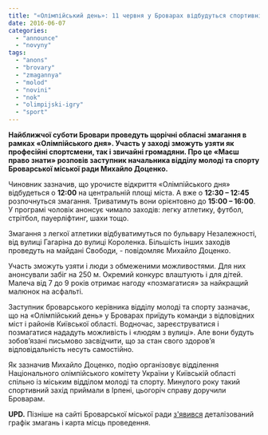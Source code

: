 ```yaml
---
title: "«Олімпійський день»: 11 червня у Броварах відбудуться спортивні змагання. ОНОВЛЕНО"
date: 2016-06-07
categories: 
  - "announce"
  - "novyny"
tags: 
  - "anons"
  - "brovary"
  - "zmagannya"
  - "molod"
  - "novini"
  - "nok"
  - "olimpijski-igry"
  - "sport"
---
```


**Найближчої суботи Бровари проведуть щорічні обласні змагання в рамках «Олімпійського дня». Участь у заході зможуть узяти як професійні спортсмени, так і звичайні громадяни. Про це «Маєш право знати» розповів заступник начальника відділу молоді та спорту Броварської міської ради Михайло Доценко.**

Чиновник зазначив, що урочисте відкриття «Олімпійського дня» відбудеться о **12:00** на центральній площі міста. А вже о **12:30 – 12:45** розпочнуться змагання. Триватимуть вони орієнтовно до **15:00 – 16:00**. У програмі чоловік анонсує чимало заходів: легку атлетику, футбол, стрітбол, пауерліфтинг, шахи тощо.

Змагання з легкої атлетики відбуватимуться по бульвару Незалежності, від вулиці Гагаріна до вулиці Короленка. Більшість інших заходів проведуть на майдані Свободи, - повідомляє Михайло Доценко.

Участь зможуть узяти і люди з обмеженими можливостями. Для них анонсували забіг на 250 м. Окремий конкурс влаштують і для дітей. Малеча від 7 до 9 років отримає нагоду «позмагатися» за найкращий малюнок на асфальті.

Заступник броварського керівника відділу молоді та спорту зазначає, що на «Олімпійський день» у Броварах приїдуть команди з відповідних міст і районів Київської області. Водночас, зареєструватися і позмагатися нададуть можливість і «людям з вулиці». Але вони будуть зобов’язані письмово засвідчити, що за стан свого здоров’я відповідальність несуть самостійно.

Як зазначив Михайло Доценко, подію організовує відділення Національного олімпійського комітету України у Київській області спільно із міським відділом молоді та спорту. Минулого року такий спортивний захід приймали в Ірпені, цьогоріч справу доручили Броварам.

**UPD.** Пізніше на сайті Броварської міської ради [з'явився](http://www.brovary.kiev.ua/shanovn%D1%96-brovarchani-ta-gost%D1%96-m%D1%96sta-0) деталізований графік змагань і карта місць проведення.
